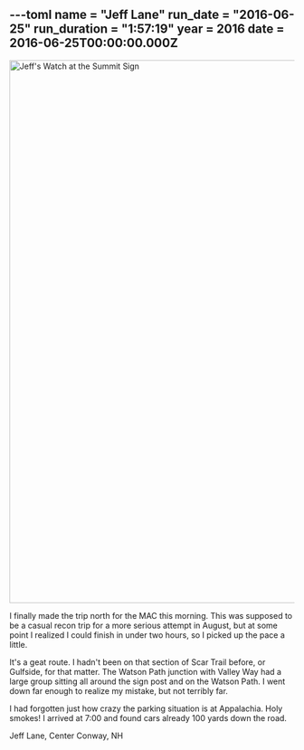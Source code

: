 ---toml
name = "Jeff Lane"
run_date = "2016-06-25"
run_duration = "1:57:19"
year = 2016
date = 2016-06-25T00:00:00.000Z
---
<img src="/assets/images/uploads/lane.jpg" alt="Jeff's Watch at the Summit Sign" width="1280" height="960" class="img-fluid">

I finally made the trip north for the MAC this morning. This was supposed to be a casual recon trip for a more serious attempt in August, but at some point I realized I could finish in under two hours, so I picked up the pace a little.

It's a geat route. I hadn't been on that section of Scar Trail before, or Gulfside, for that matter. The Watson Path junction with Valley Way had a large group sitting all around the sign post and on the Watson Path. I went down far enough to realize my mistake, but not terribly far.

I had forgotten just how crazy the parking situation is at Appalachia. Holy smokes! I arrived at 7:00 and found cars already 100 yards down the road.

Jeff Lane, Center Conway, NH



